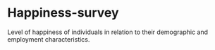 # Happiness-survey
 Level of happiness of individuals in relation to their demographic and employment characteristics. 
